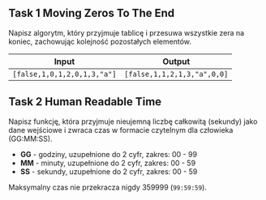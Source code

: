 ## Task 1 Moving Zeros To The End

Napisz algorytm, który przyjmuje tablicę i przesuwa wszystkie zera na koniec, zachowując kolejność pozostałych elementów.

| Input                        | Output                                 |
|---------------------------------|---------------------------------------|
| `[false,1,0,1,2,0,1,3,"a"]` | `[false,1,1,2,1,3,"a",0,0]`         |


## Task 2 Human Readable Time

Napisz funkcję, która przyjmuje nieujemną liczbę całkowitą (sekundy) jako dane wejściowe i zwraca czas w formacie czytelnym dla człowieka (GG:MM:SS).

- **GG** - godziny, uzupełnione do 2 cyfr, zakres: 00 - 99
- **MM** - minuty, uzupełnione do 2 cyfr, zakres: 00 - 59
- **SS** - sekundy, uzupełnione do 2 cyfr, zakres: 00 - 59

Maksymalny czas nie przekracza nigdy 359999 (`99:59:59`).
